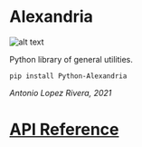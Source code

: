 # Alexandria

![alt text](tests/coverage/coverage.svg ".coverage available in tests/coverage/")

Python library of general utilities.

    pip install Python-Alexandria

_Antonio Lopez Rivera, 2021_

# [API Reference]()
